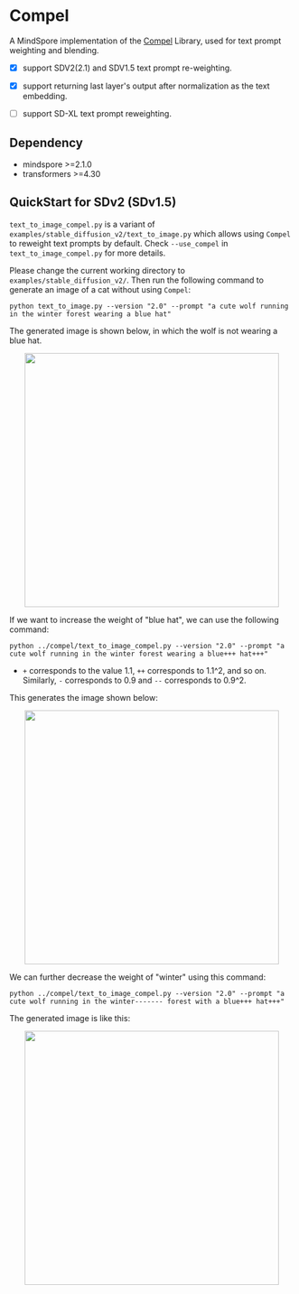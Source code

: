 # Compel

A MindSpore implementation of the [Compel](https://github.com/damian0815/compel) Library, used for text prompt weighting and blending.

- [x] support SDV2(2.1) and SDV1.5 text prompt re-weighting.
- [x] support returning last layer's output after normalization as the text embedding.
- [ ] support SD-XL text prompt reweighting.


## Dependency

- mindspore >=2.1.0
- transformers >=4.30

## QuickStart for SDv2 (SDv1.5)

`text_to_image_compel.py` is a variant of `examples/stable_diffusion_v2/text_to_image.py` which allows using `Compel` to reweight text prompts by default. Check `--use_compel` in `text_to_image_compel.py` for more details.

Please change the current working directory to `examples/stable_diffusion_v2/`. Then run the following command to generate an image of a cat without using `Compel`:
```
python text_to_image.py --version "2.0" --prompt "a cute wolf running in the winter forest wearing a blue hat"
```

The generated image is shown below, in which the wolf is not wearing a blue hat.
<p align="center">
  <img src="https://raw.githubusercontent.com/wtomin/mindone-assets/main/compel/wolf.png" width=450 />
</p>

If we want to increase the weight of "blue hat", we can use the following command:

```
python ../compel/text_to_image_compel.py --version "2.0" --prompt "a cute wolf running in the winter forest wearing a blue+++ hat+++"
```

- `+` corresponds to the value 1.1, `++` corresponds to 1.1^2, and so on. Similarly, `-` corresponds to 0.9 and `--` corresponds to 0.9^2.

This generates the image shown below:
<p align="center">
  <img src="https://raw.githubusercontent.com/wtomin/mindone-assets/main/compel/blue_hat_plus.png" width=450 />
</p>

We can further decrease the weight of "winter" using this command:
```
python ../compel/text_to_image_compel.py --version "2.0" --prompt "a cute wolf running in the winter------- forest with a blue+++ hat+++"
```

The generated image is like this:
<p align="center">
  <img src="https://raw.githubusercontent.com/wtomin/mindone-assets/main/compel/winter_minus.png" width=450 />
</p>
